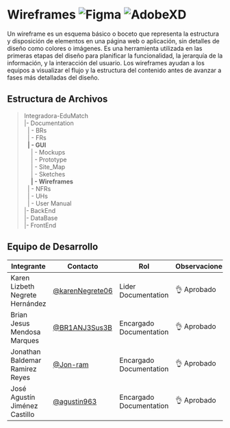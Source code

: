 # Wireframes ![Figma](https://img.shields.io/badge/Figma-F24E1E?style=for-the-badge&logo=figma&logoColor=white) ![AdobeXD](https://img.shields.io/badge/Adobe%20XD-470137?style=for-the-badge&logo=Adobe%20XD&logoColor=#FF61F6)

Un wireframe es un esquema básico o boceto que representa la estructura y disposición de elementos en una página web o aplicación, sin detalles de diseño como colores o imágenes. Es una herramienta utilizada en las primeras etapas del diseño para planificar la funcionalidad, la jerarquía de la información, y la interacción del usuario. Los wireframes ayudan a los equipos a visualizar el flujo y la estructura del contenido antes de avanzar a fases más detalladas del diseño.

## Estructura de Archivos
>Integradora-EduMatch<br>
>|- Documentation<br>
>&nbsp;&nbsp;| - BRs<br>
>&nbsp;&nbsp;| - FRs<br>
>&nbsp;&nbsp;**| - GUI**<br>
>&nbsp;&nbsp;&nbsp;&nbsp;| - Mockups <br>
>&nbsp;&nbsp;&nbsp;&nbsp;| - Prototype<br>
>&nbsp;&nbsp;&nbsp;&nbsp;| - Site_Map <br>
>&nbsp;&nbsp;&nbsp;&nbsp;| - Sketches <br>
>&nbsp;&nbsp;&nbsp;&nbsp;**| - Wireframes** <br>
>&nbsp;&nbsp;| - NFRs<br>
>&nbsp;&nbsp;| - UHs<br>
>&nbsp;&nbsp;| - User Manual<br>
>|- BackEnd <br>
>|- DataBase<br>
>|- FrontEnd<br>

## Equipo de Desarrollo
|Integrante|Contacto|Rol|Observaciones|
|----------|-------|---|-------------|
| Karen Lizbeth Negrete Hernández|[@karenNegrete06](https://github.com/karenNegrete06)|Lider Documentation|👌 Aprobado
| Brian Jesus Mendosa Marques|[@BR1ANJ3Sus3B](https://github.com/BR1ANJ3Sus3B)|Encargado Documentation|👌 Aprobado
| Jonathan Baldemar Ramirez Reyes|[@Jon-ram](https://github.com/Jon-ram)|Encargado Documentation|👌 Aprobado
| José Agustín Jiménez Castillo|[@agustin963](https://github.com/agustin963)|Encargado Documentation|👌 Aprobado
